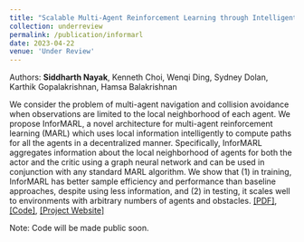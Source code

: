 ```yaml
---
title: "Scalable Multi-Agent Reinforcement Learning through Intelligent Information Aggregation"
collection: underreview
permalink: /publication/informarl
date: 2023-04-22
venue: 'Under Review'
---
```

Authors: **Siddharth Nayak**, Kenneth Choi, Wenqi Ding, Sydney Dolan, Karthik Gopalakrishnan, Hamsa Balakrishnan

We consider the problem of multi-agent navigation and collision avoidance when observations are limited to the local neighborhood of each agent. We propose InforMARL, a novel architecture for multi-agent reinforcement learning (MARL) which uses local information intelligently to compute paths for all the agents in a decentralized manner. Specifically, InforMARL aggregates information about the local neighborhood of agents for both the actor and the critic using a graph neural network and can be used in conjunction with any standard MARL algorithm. We show that (1) in training, InforMARL has better sample efficiency and performance than baseline approaches, despite using less information, and (2) in testing, it scales well to environments with arbitrary numbers of agents and obstacles. [[PDF]](https://arxiv.org/abs/2211.02127), [[Code]](https://github.com/nsidn98/InforMARL), [[Project Website]](https://nsidn98.github.io/InforMARL/)

Note: Code will be made public soon.

<!-- Recommended citation: Your Namesdas, You. (2010). "Paper Title Number 2." <i>Journal 1</i>. 1(2). -->

